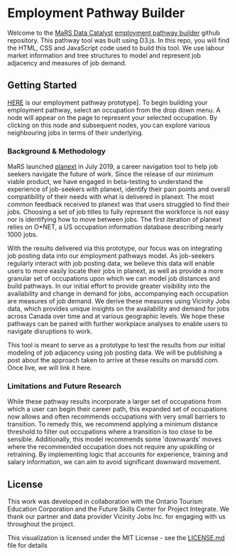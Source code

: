 # Employment Pathway Builder

Welcome to the [MaRS Data Catalyst](https://www.marsdd.com/service/data-catalyst/) [employment pathway builder](https://marsdd.github.io/employment-pathways/index.html) github repository. This pathway tool was built using D3.js. In this repo, you will find the HTML, CSS and JavaScript code used to build this tool. We use labour market information and tree structures to model and represent job adjacency and measures of job demand. 

## Getting Started

[HERE](https://marsdd.github.io/employment-pathways/index.html) is our employment pathway prototype]. To begin building your employment pathway, select an occupation from the drop down menu. A node will appear on the page to represent your selected occupation. By clicking on this node and subsequent nodes, you can explore various neighbouring jobs in terms of their underlying. 

### Background & Methodology

MaRS launched [planext](myplanext.com) in July 2019, a career navigation tool to help job seekers navigate the future of work. Since the release of our minimum viable product, we have engaged in beta-testing to understand the experience of job-seekers with planext, identify their pain points and overall compatibility of their needs with what is delivered in planext. The most common feedback received to planext was that users struggled to find their jobs. Choosing a set of job titles to fully represent the workforce is not easy nor is identifying how to move between jobs. The first iteration of planext relies on O\*NET, a US occupation information database describing nearly 1000 jobs. 
 
With the results delivered via this prototype, our focus was on integrating job posting data into our employment pathways model. As job-seekers regularly interact with job posting data, we believe this data will enable users to more easily locate their jobs in planext, as well as provide a more granular set of occupations upon which we can model job distances and build pathways. In our initial effort to provide greater visibility into the availability and change in demand for jobs, accompanying each occupation are measures of job demand. We derive these measures using Vicinity Jobs data, which provides unique insights on the availability and demand for jobs across Canada over time and at various geographic levels. We hope these pathways can be paired with further workplace analyses to enable users to navigate disruptions to work. 
 
This tool is meant to serve as a prototype to test the results from our initial modeling of job adjacency using job posting data. We will be publishing a post about the approach taken to arrive at these results on marsdd.com. Once live, we will link it here. 

### Limitations and Future Research

While these pathway results incorporate a larger set of occupations from which a user can begin their career path, this expanded set of occupations now allows and often recommends occupations with very small barriers to transition. To remedy this, we recommend applying a minimum distance threshold to filter out occupations where a transition is too close to be sensible. Additionally, this model recommends some 'downwards' moves where the recommended occupation does not require any upskilling or retraining. By implementing logic that accounts for experience, training and salary information, we can aim to avoid significant downward movement. 

## License

This work was developed in collaboration with the Ontario Tourism Education Corporation and the Future Skills Center for Project Integrate. We thank our partner and data provider Vicinity Jobs Inc. for engaging with us throughout the project. 

This visualization is licensed under the MIT License - see the [LICENSE.md](LICENSE.md) file for details



